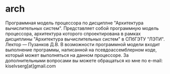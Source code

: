 arch
====
Программная модель процессора по дисциплне "Архитектура вычислительных систем". Представляет собой программную модель процессора, архитектура которого спроектирована в рамках дисциплины "Архитектура вычислительных систем" в СПбГЭТУ "ЛЭТИ". Лектор — Пузанков Д.В. В возможности программной модели входит выполнение программы, написанной на псевдоассемблерном коде, который может выполняться на данном процессоре. За дополнительными вопросами вы можете обращаться ко мне по e-mail: kiselvserg[at]gmail.com
